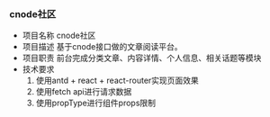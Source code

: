 ### cnode社区
* 项目名称
cnode社区
* 项目描述
基于cnode接口做的文章阅读平台。
* 项目职责
前台完成分类文章、内容详情、个人信息、相关话题等模块
* 技术要求
  1. 使用antd + react + react-router实现页面效果
  2. 使用fetch api进行请求数据
  3. 使用propType进行组件props限制
